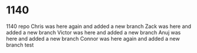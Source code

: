 # 1140
1140 repo
Chris was here again and added a new branch
Zack was here and added a new branch
Victor was here and added a new branch 
Anuj was here and added a new branch
Connor was here again and added a new branch
test